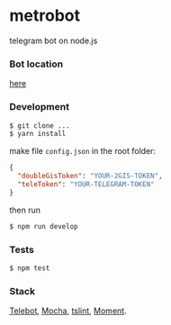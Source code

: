 # metrobot
telegram bot on node.js

### Bot location
[here](https://t.me/RunForrestBot)

### Development
```bash
$ git clone ...
$ yarn install
```
make file `config.json` in the root folder:

```json
{
  "doubleGisToken": "YOUR-2GIS-TOKEN",
  "teleToken": "YOUR-TELEGRAM-TOKEN"
}
```
then run
```bash
$ npm run develop
```

### Tests
```bash
$ npm test
```

### Stack
[Telebot](https://github.com/mullwar/telebot), [Mocha](http://mochajs.org/), [tslint](https://palantir.github.io/tslint/), [Moment](https://momentjs.com/).

